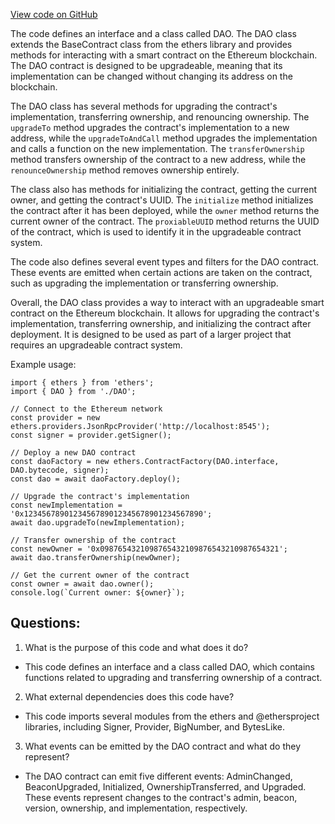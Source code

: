 [View code on GitHub](zoo-labs/zoo/blob/master/contracts/types/DAO.d.ts)

The code defines an interface and a class called DAO. The DAO class extends the BaseContract class from the ethers library and provides methods for interacting with a smart contract on the Ethereum blockchain. The DAO contract is designed to be upgradeable, meaning that its implementation can be changed without changing its address on the blockchain. 

The DAO class has several methods for upgrading the contract's implementation, transferring ownership, and renouncing ownership. The `upgradeTo` method upgrades the contract's implementation to a new address, while the `upgradeToAndCall` method upgrades the implementation and calls a function on the new implementation. The `transferOwnership` method transfers ownership of the contract to a new address, while the `renounceOwnership` method removes ownership entirely. 

The class also has methods for initializing the contract, getting the current owner, and getting the contract's UUID. The `initialize` method initializes the contract after it has been deployed, while the `owner` method returns the current owner of the contract. The `proxiableUUID` method returns the UUID of the contract, which is used to identify it in the upgradeable contract system. 

The code also defines several event types and filters for the DAO contract. These events are emitted when certain actions are taken on the contract, such as upgrading the implementation or transferring ownership. 

Overall, the DAO class provides a way to interact with an upgradeable smart contract on the Ethereum blockchain. It allows for upgrading the contract's implementation, transferring ownership, and initializing the contract after deployment. It is designed to be used as part of a larger project that requires an upgradeable contract system. 

Example usage:

```
import { ethers } from 'ethers';
import { DAO } from './DAO';

// Connect to the Ethereum network
const provider = new ethers.providers.JsonRpcProvider('http://localhost:8545');
const signer = provider.getSigner();

// Deploy a new DAO contract
const daoFactory = new ethers.ContractFactory(DAO.interface, DAO.bytecode, signer);
const dao = await daoFactory.deploy();

// Upgrade the contract's implementation
const newImplementation = '0x1234567890123456789012345678901234567890';
await dao.upgradeTo(newImplementation);

// Transfer ownership of the contract
const newOwner = '0x0987654321098765432109876543210987654321';
await dao.transferOwnership(newOwner);

// Get the current owner of the contract
const owner = await dao.owner();
console.log(`Current owner: ${owner}`);
```
## Questions: 
 1. What is the purpose of this code and what does it do?
- This code defines an interface and a class called DAO, which contains functions related to upgrading and transferring ownership of a contract.

2. What external dependencies does this code have?
- This code imports several modules from the ethers and @ethersproject libraries, including Signer, Provider, BigNumber, and BytesLike.

3. What events can be emitted by the DAO contract and what do they represent?
- The DAO contract can emit five different events: AdminChanged, BeaconUpgraded, Initialized, OwnershipTransferred, and Upgraded. These events represent changes to the contract's admin, beacon, version, ownership, and implementation, respectively.